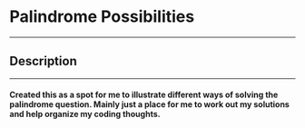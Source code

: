 # Palindrome Possibilities
---
## Description
***
#### Created this as a spot for me to illustrate different ways of solving the palindrome question. Mainly just a place for me to work out my solutions and help organize my coding thoughts.
